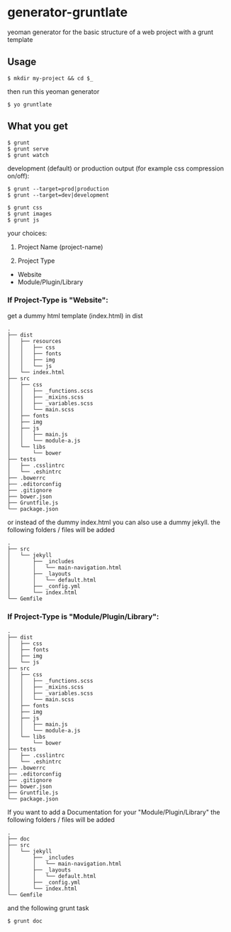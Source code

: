 generator-gruntlate
=========

yeoman generator for the basic structure of a web project with a grunt template

## Usage

```
$ mkdir my-project && cd $_
```

then run this yeoman generator

```
$ yo gruntlate
```

## What you get

```
$ grunt
$ grunt serve
$ grunt watch
```

development (default) or production output (for example css compression on/off):

```
$ grunt --target=prod|production
$ grunt --target=dev|development
```

```
$ grunt css
$ grunt images
$ grunt js
```

your choices:

1. Project Name (project-name)

2. Project Type
  - Website
  - Module/Plugin/Library

### If Project-Type is "Website":

get a dummy html template (index.html) in dist

```
.
├── dist
│   ├── resources
│   │   ├── css
│   │   ├── fonts
│   │   ├── img
│   │   └── js
│   └── index.html
├── src
│   ├── css
│   │   ├── _functions.scss
│   │   ├── _mixins.scss
│   │   ├── _variables.scss
│   │   └── main.scss
│   ├── fonts
│   ├── img
│   ├── js
│   │   ├── main.js
│   │   └── module-a.js
│   └── libs
│       └── bower
├── tests
│   ├── .csslintrc
│   └── .eshintrc
├── .bowerrc
├── .editorconfig
├── .gitignore
├── bower.json
├── Gruntfile.js
└── package.json
```

or instead of the dummy index.html you can also use a dummy jekyll.
the following folders / files will be added

```
.
├── src
│   └── jekyll
│       ├── _includes
│       │   └── main-navigation.html
│       ├── _layouts
│       │   └── default.html
│       ├── _config.yml
│       └── index.html
└── Gemfile
```

### If Project-Type is "Module/Plugin/Library":

```
.
├── dist
│   ├── css
│   ├── fonts
│   ├── img
│   └── js
├── src
│   ├── css
│   │   ├── _functions.scss
│   │   ├── _mixins.scss
│   │   ├── _variables.scss
│   │   └── main.scss
│   ├── fonts
│   ├── img
│   ├── js
│   │   ├── main.js
│   │   └── module-a.js
│   └── libs
│       └── bower
├── tests
│   ├── .csslintrc
│   └── .eshintrc
├── .bowerrc
├── .editorconfig
├── .gitignore
├── bower.json
├── Gruntfile.js
└── package.json
```

If you want to add a Documentation for your "Module/Plugin/Library"
the following folders / files will be added

```
.
├── doc
├── src
│   └── jekyll
│       ├── _includes
│       │   └── main-navigation.html
│       ├── _layouts
│       │   └── default.html
│       ├── _config.yml
│       └── index.html
└── Gemfile
```

and the following grunt task

```
$ grunt doc
```
